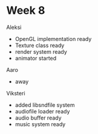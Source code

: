 # Week 8


Aleksi

- OpenGL implementation ready
- Texture class ready
- render system ready
- animator started


Aaro

- away


Viksteri

- added libsndfile system
- audiofile loader ready
- audio buffer ready
- music system ready